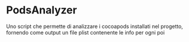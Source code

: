 # PodsAnalyzer
Uno script che permette di analizzare i cocoapods installati nel progetto, fornendo come output un file plist contenente le info per ogni poi
